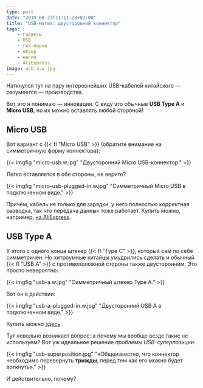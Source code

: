 ```yaml
---
type: post
date: "2019-08-23T11:11:28+02:00"
title: "USB-магия: двусторонний коннектор"
tags:
    - гаджеты
    - USB
    - гик-порно
    - обзор
    - магия
    - AliExpress
image: usb-a.w.jpg
---
```


Наткнулся тут на пару интереснейших USB-кабелей китайского — разумеется — производства.

Вот это я понимаю — инновации. С виду это обычные **USB Type A** и **Micro USB**, но их можно вставлять любой стороной!

<!--more-->

## Micro USB

Вот вариант с {{< fl "Micro USB" >}} (обратите внимание на симметричную форму коннектора):

{{< imgfig "micro-usb.w.jpg" "Двусторонний Micro USB-коннектор." >}}

Легко вставляется в обе стороны, не верите?

{{< imgfig "micro-usb-plugged-in.w.jpg" "Симметричный Micro USB в подключенном виде." >}}

Причём, кабель не только для зарядки, у него полностью корректная разводка, так что передача данных тоже работает. Купить можно, например, [на AliExpress](http://ali.pub/3oqjf5).

## USB Type A

У этого с одного конца штекер {{< fl "Type C" >}}, который сам по себе симметричен. Но хитроумные китайцы умудрились сделать и обычный {{< fl "USB A" >}} с противоположной стороны также двусторонним. Это просто невероятно:

{{< imgfig "usb-a.w.jpg" "Симметричный штекер Type A." >}}

Вот он в действии:

{{< imgfig "usb-a-plugged-in.w.jpg" "Двусторонний USB A в подключенном виде." >}}

Купить можно [здесь](http://ali.pub/3oqjre).

Тут невольно возникает вопрос: а почему мы вообще везде такие не используем? Вот уж идеальное решение *проблемы USB-суперпозиции*:

{{< imgfig "usb-superposition.jpg" "«Общеизвестно, что коннектор необходимо перевернуть **трижды**, перед тем как его можно будет воткнуть»." >}}

И действительно, почему?
